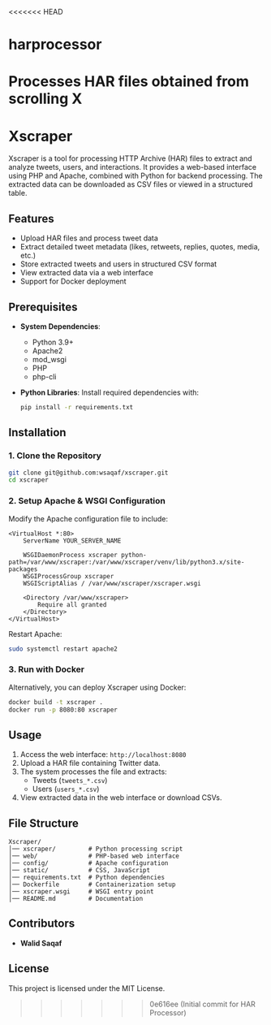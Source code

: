 <<<<<<< HEAD
# harprocessor
Processes HAR files obtained from scrolling X
=======
# Xscraper

Xscraper is a tool for processing HTTP Archive (HAR) files to extract and analyze tweets, users, and interactions. It provides a web-based interface using PHP and Apache, combined with Python for backend processing. The extracted data can be downloaded as CSV files or viewed in a structured table.

## Features
- Upload HAR files and process tweet data
- Extract detailed tweet metadata (likes, retweets, replies, quotes, media, etc.)
- Store extracted tweets and users in structured CSV format
- View extracted data via a web interface
- Support for Docker deployment

## Prerequisites
- **System Dependencies**:
  - Python 3.9+
  - Apache2
  - mod_wsgi
  - PHP
  - php-cli
  
- **Python Libraries**:
  Install required dependencies with:
  ```sh
  pip install -r requirements.txt
  ```

## Installation
### 1. Clone the Repository
```sh
git clone git@github.com:wsaqaf/xscraper.git
cd xscraper
```

### 2. Setup Apache & WSGI Configuration
Modify the Apache configuration file to include:
```
<VirtualHost *:80>
    ServerName YOUR_SERVER_NAME

    WSGIDaemonProcess xscraper python-path=/var/www/xscraper:/var/www/xscraper/venv/lib/python3.x/site-packages
    WSGIProcessGroup xscraper
    WSGIScriptAlias / /var/www/xscraper/xscraper.wsgi

    <Directory /var/www/xscraper>
        Require all granted
    </Directory>
</VirtualHost>
```
Restart Apache:
```sh
sudo systemctl restart apache2
```

### 3. Run with Docker
Alternatively, you can deploy Xscraper using Docker:
```sh
docker build -t xscraper .
docker run -p 8080:80 xscraper
```

## Usage
1. Access the web interface: `http://localhost:8080`
2. Upload a HAR file containing Twitter data.
3. The system processes the file and extracts:
   - Tweets (`tweets_*.csv`)
   - Users (`users_*.csv`)
4. View extracted data in the web interface or download CSVs.

## File Structure
```
Xscraper/
│── xscraper/         # Python processing script
│── web/              # PHP-based web interface
│── config/           # Apache configuration
│── static/           # CSS, JavaScript
│── requirements.txt  # Python dependencies
│── Dockerfile        # Containerization setup
│── xscraper.wsgi     # WSGI entry point
│── README.md         # Documentation
```

## Contributors
- **Walid Saqaf**

## License
This project is licensed under the MIT License.

>>>>>>> 0e616ee (Initial commit for HAR Processor)
